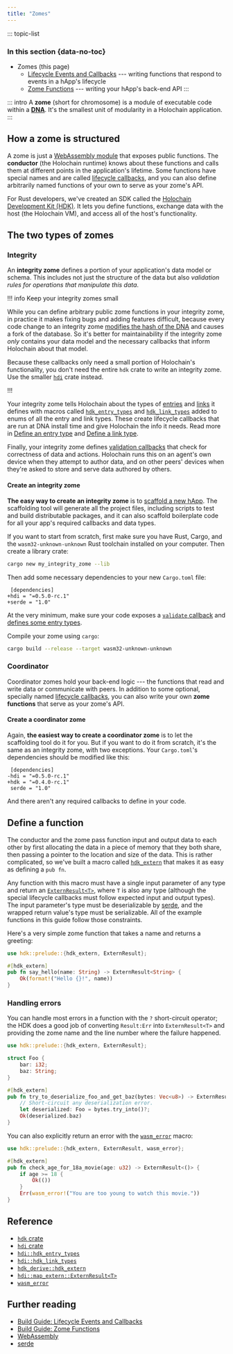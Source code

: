 ```yaml
---
title: "Zomes"
---
```


::: topic-list
### In this section {data-no-toc}

* Zomes (this page)
    * [Lifecycle Events and Callbacks](/build/lifecycle-events-and-callbacks/) --- writing functions that respond to events in a hApp's lifecycle
    * [Zome Functions](/build/zome-functions/) --- writing your hApp's back-end API
:::

::: intro
A **zome** (short for chromosome) is a module of executable code within a [**DNA**](/resources/glossary/#dna). It's the smallest unit of modularity in a Holochain application.
:::

## How a zome is structured

A zome is just a [WebAssembly module](https://webassembly.github.io/spec/core/syntax/modules.html) that exposes public functions. The **conductor** (the Holochain runtime) knows about these functions and calls them at different points in the application's lifetime. Some functions have special names and are called [lifecycle callbacks](/build/lifecycle-events-and-callbacks/), and you can also define arbitrarily named functions of your own to serve as your zome's API.

For Rust developers, we've created an SDK called the [Holochain Development Kit (HDK)](https://crates.io/crates/hdk/). It lets you define functions, exchange data with the host (the Holochain VM), and access all of the host's functionality.

## The two types of zomes

### Integrity

An **integrity zome** defines a portion of your application's data model or schema. This includes not just the structure of the data but also _validation rules for operations that manipulate this data_.

!!! info Keep your integrity zomes small

While you can define arbitrary public zome functions in your integrity zome, in practice it makes fixing bugs and adding features difficult, because every code change to an integrity zome [modifies the hash of the DNA](/build/application-structure/#dna) and causes a fork of the database. So it's better for maintainability if the integrity zome _only_ contains your data model and the necessary callbacks that inform Holochain about that model.

Because these callbacks only need a small portion of Holochain's functionality, you don't need the entire `hdk` crate to write an integrity zome. Use the smaller [`hdi`](https://crates.io/crates/hdi) crate instead.

!!!

<!-- TODO: placeholder to ask the question, should we mention the pattern of defining all your types in a separate crate so the coordinator can import the types without having to import the validation callback etc? is that possible? how does it work? -->

Your integrity zome tells Holochain about the types of [entries](/build/entries/) and [links](/build/links-paths-and-anchors/) it defines with macros called [`hdk_entry_types`](https://docs.rs/hdi/latest/hdi/attr.hdk_entry_types.html) and [`hdk_link_types`](https://docs.rs/hdi/latest/hdi/attr.hdk_link_types.html) added to enums of all the entry and link types. These create lifecycle callbacks that are run at DNA install time and give Holochain the info it needs. Read more in [Define an entry type](/build/entries/#define-an-entry-type) and [Define a link type](/build/links-paths-and-anchors/#define-a-link-type).

Finally, your integrity zome defines [validation callbacks](/build/lifecycle-events-and-callbacks/#define-a-validate-callback) that check for correctness of data and actions. Holochain runs this on an agent's own device when they attempt to author data, and on other peers' devices when they're asked to store and serve data authored by others.

#### Create an integrity zome

**The easy way to create an integrity zome** is to [scaffold a new hApp](/get-started/3-forum-app-tutorial/). The scaffolding tool will generate all the project files, including scripts to test and build distributable packages, and it can also scaffold boilerplate code for all your app's required callbacks and data types.

If you want to start from scratch, first make sure you have Rust, Cargo, and the `wasm32-unknown-unknown` Rust toolchain installed on your computer. Then create a library crate:

```bash
cargo new my_integrity_zome --lib
```

Then add some necessary dependencies to your new `Cargo.toml` file:

```diff:toml
 [dependencies]
+hdi = "=0.5.0-rc.1"
+serde = "1.0"
```

At the very minimum, make sure your code exposes a [`validate` callback](/build/lifecycle-events-and-callbacks/#define-a-validate-callback) and [defines some entry types](/build/entries/#define-an-entry-type).

Compile your zome using `cargo`:

```bash
cargo build --release --target wasm32-unknown-unknown
```

### Coordinator

Coordinator zomes hold your back-end logic --- the functions that read and write data or communicate with peers. In addition to some optional, specially named [lifecycle callbacks](/build/lifecycle-events-and-callbacks/#coordinator-zomes), you can also write your own **zome functions** that serve as your zome's API.

#### Create a coordinator zome

Again, **the easiest way to create a coordinator zome** is to let the scaffolding tool do it for you. But if you want to do it from scratch, it's the same as an integrity zome, with two exceptions. Your `Cargo.toml`'s dependencies should be modified like this:

```diff:toml
 [dependencies]
-hdi = "=0.5.0-rc.1"
+hdk = "=0.4.0-rc.1"
 serde = "1.0"
```

And there aren't any required callbacks to define in your code.

## Define a function

The conductor and the zome pass function input and output data to each other by first allocating the data in a piece of memory that they both share, then passing a pointer to the location and size of the data. This is rather complicated, so we've built a macro called [`hdk_extern`](https://docs.rs/hdk/latest/hdk/prelude/attr.hdk_extern.html) that makes it as easy as defining a `pub fn`.

Any function with this macro must have a single input parameter of any type and return an [`ExternResult<T>`](https://docs.rs/hdk/latest/hdk/map_extern/type.ExternResult.html), where `T` is also any type (although the special lifecycle callbacks must follow expected input and output types). The input parameter's type must be deserializable by [serde](https://serde.rs/), and the wrapped return value's type must be serializable. All of the example functions in this guide follow those constraints.

Here's a very simple zome function that takes a name and returns a greeting:

```rust
use hdk::prelude::{hdk_extern, ExternResult};

#[hdk_extern]
pub fn say_hello(name: String) -> ExternResult<String> {
    Ok(format!("Hello {}!", name))
}
```

### Handling errors

You can handle most errors in a function with the `?` short-circuit operator; the HDK does a good job of converting `Result:Err` into `ExternResult<T>` and providing the zome name and the line number where the failure happened.

```rust
use hdk::prelude::{hdk_extern, ExternResult};

struct Foo {
    bar: i32;
    baz: String;
}

#[hdk_extern]
pub fn try_to_deserialize_foo_and_get_baz(bytes: Vec<u8>) -> ExternResult<String> {
    // Short-circuit any deserialization error.
    let deserialized: Foo = bytes.try_into()?;
    Ok(deserialized.baz)
}
```

You can also explicitly return an error with the [`wasm_error`](https://docs.rs/hdi/latest/hdi/prelude/macro.wasm_error.html) macro:

```rust
use hdk::prelude::{hdk_extern, ExternResult, wasm_error};

#[hdk_extern]
pub fn check_age_for_18a_movie(age: u32) -> ExternResult<()> {
    if age >= 18 {
        Ok(())
    }
    Err(wasm_error!("You are too young to watch this movie."))
}
```

## Reference

* [`hdk` crate](https://docs.rs/hdk/latest/hdk/)
* [`hdi` crate](https://docs.rs/hdi/latest/hdi/)
* [`hdi::hdk_entry_types`](https://docs.rs/hdi/latest/hdi/attr.hdk_entry_types.html)
* [`hdi::hdk_link_types`](https://docs.rs/hdi/latest/hdi/attr.hdk_link_types.html)
* [`hdk_derive::hdk_extern`](https://docs.rs/hdk_derive/latest/hdk_derive/attr.hdk_extern.html)
* [`hdi::map_extern::ExternResult<T>`](https://docs.rs/hdi/latest/hdi/map_extern/type.ExternResult.html)
* [`wasm_error`](https://docs.rs/hdi/latest/hdi/prelude/macro.wasm_error.html)

## Further reading

* [Build Guide: Lifecycle Events and Callbacks](/build/lifecycle-events-and-callbacks/)
* [Build Guide: Zome Functions](/build/zome-functions/)
* [WebAssembly](https://webassembly.org/)
* [serde](https://serde.rs/)
